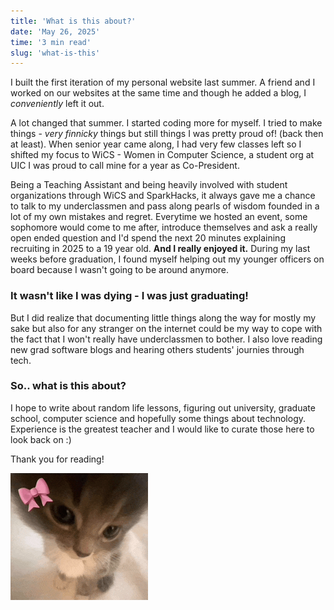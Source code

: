 ```yaml
---
title: 'What is this about?'
date: 'May 26, 2025'
time: '3 min read'
slug: 'what-is-this'
---
```


I built the first iteration of my personal website last summer. A friend and I worked on our websites at the same time and though he added a blog, I *conveniently* left it out. 

A lot changed that summer. I started coding more for myself. I tried to make things - *very finnicky* things but still things I was pretty proud of! (back then at least). When senior year came along, I had very few classes left so I shifted my focus to WiCS - Women in Computer Science, a student org at UIC I was proud to call mine for a year as Co-President. 

Being a Teaching Assistant and being heavily involved with student organizations through WiCS and SparkHacks, it always gave me a chance to talk to my underclassmen and pass along pearls of wisdom founded in a lot of my own mistakes and regret. Everytime we hosted an event, some sophomore would come to me after, introduce themselves and ask a really open ended question and I'd spend the next 20 minutes explaining recruiting in 2025 to a 19 year old. **And I really enjoyed it.** During my last weeks before graduation, I found myself helping out my younger officers on board because I wasn't going to be around anymore. 

### It wasn't like I was dying - I was just graduating!

But I did realize that documenting little things along the way for mostly my sake but also for any stranger on the internet could be my way to cope with the fact that I won't really have underclassmen to bother. I also love reading new grad software blogs and hearing others students' journies through tech. 

### So.. what is this about?
I hope to write about random life lessons, figuring out university, graduate school, computer science and hopefully some things about technology. Experience is the greatest teacher and I would like to curate those here to look back on :)

Thank you for reading!

![cute gif of cat](./images/cat-cute.gif)





